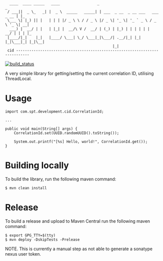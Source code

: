 ````
  ____  ____ _____   ____                 _                                  _   
 / ___||  _ \_   _| |  _ \  _____   _____| | ___  _ __  _ __ ___   ___ _ __ | |_ 
 \___ \| |_) || |   | | | |/ _ \ \ / / _ \ |/ _ \| '_ \| '_ ` _ \ / _ \ '_ \| __|
  ___) |  __/ | |   | |_| |  __/\ V /  __/ | (_) | |_) | | | | | |  __/ | | | |_ 
 |____/|_|    |_|   |____/ \___| \_/ \___|_|\___/| .__/|_| |_| |_|\___|_| |_|\__|
                                                 |_|                                           
 cid ----------------------------------------------------------------------------
````

[![build_status](https://travis-ci.com/spt-development/spt-development-cid.svg?branch=main)](https://travis-ci.com/spt-development/spt-development-cid)

A very simple library for getting/setting the current correlation ID, utilising ThreadLocal.

Usage
=====

    import com.spt.development.cid.CorrelationId;
    
    ...
    
    public void main(String[] args) {
        CorrelationId.set(UUID.randomUUID().toString());

        System.out.printf("[%s] Hello, world!", CorrelationId.get());
    }

Building locally
================

To build the library, run the following maven command:

    $ mvn clean install

Release
=======

To build a release and upload to Maven Central run the following maven command:

    $ export GPG_TTY=$(tty)
    $ mvn deploy -DskipTests -Prelease

NOTE. This is currently a manual step as not able to generate a sonatype nexus user token.